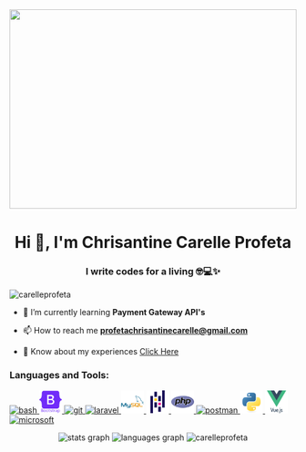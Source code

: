 <img src="https://art.pixilart.com/3e3fc9c4c42536a.gif" width="100%" height="350">
<h1 align="center">Hi 👋, I'm Chrisantine Carelle Profeta</h1>
<h3 align="center">I write codes for a living 🤓💻✨</h3>

<p align="left"> <img src="https://komarev.com/ghpvc/?username=carelleprofeta&label=Profile%20views&color=0e75b6&style=flat" alt="carelleprofeta" /> </p>

- 🌱 I’m currently learning **Payment Gateway API's**

- 📫 How to reach me **profetachrisantinecarelle@gmail.com**

- 📄 Know about my experiences [Click Here](https://drive.google.com/file/d/1YJeaIlEhhcbvbNezSipaoZwXaW_z0uAF/view?usp=sharing)
  
</p>

<h3 align="left">Languages and Tools:</h3>
<p align="left"> <a href="https://www.gnu.org/software/bash/" target="_blank" rel="noreferrer"> <img src="https://www.vectorlogo.zone/logos/gnu_bash/gnu_bash-icon.svg" alt="bash" width="40" height="40"/> </a> <a href="https://getbootstrap.com" target="_blank" rel="noreferrer"> <img src="https://raw.githubusercontent.com/devicons/devicon/master/icons/bootstrap/bootstrap-plain-wordmark.svg" alt="bootstrap" width="40" height="40"/> </a> <a href="https://git-scm.com/" target="_blank" rel="noreferrer"> <img src="https://www.vectorlogo.zone/logos/git-scm/git-scm-icon.svg" alt="git" width="40" height="40"/> </a> <a href="https://laravel.com/" target="_blank" rel="noreferrer"> <img src="https://laravel.com/img/logomark.min.svg" alt="laravel" width="40" height="40"/> </a> <a href="https://www.mysql.com/" target="_blank" rel="noreferrer"> <img src="https://raw.githubusercontent.com/devicons/devicon/master/icons/mysql/mysql-original-wordmark.svg" alt="mysql" width="40" height="40"/> </a> <a href="https://pandas.pydata.org/" target="_blank" rel="noreferrer"> <img src="https://raw.githubusercontent.com/devicons/devicon/2ae2a900d2f041da66e950e4d48052658d850630/icons/pandas/pandas-original.svg" alt="pandas" width="40" height="40"/> </a> <a href="https://www.php.net" target="_blank" rel="noreferrer"> <img src="https://raw.githubusercontent.com/devicons/devicon/master/icons/php/php-original.svg" alt="php" width="40" height="40"/> </a> <a href="https://postman.com" target="_blank" rel="noreferrer"> <img src="https://www.vectorlogo.zone/logos/getpostman/getpostman-icon.svg" alt="postman" width="40" height="40"/> </a> <a href="https://www.python.org" target="_blank" rel="noreferrer"> <img src="https://raw.githubusercontent.com/devicons/devicon/master/icons/python/python-original.svg" alt="python" width="40" height="40"/> </a> <a href="https://vuejs.org/" target="_blank" rel="noreferrer"> <img src="https://raw.githubusercontent.com/devicons/devicon/master/icons/vuejs/vuejs-original-wordmark.svg" alt="vuejs" width="40" height="40"/> </a> <a href="https://www.microsoft.com/" target="_blank" rel="noreferrer"> <img src="https://www.vectorlogo.zone/logos/microsoft/microsoft-icon.svg" alt="microsoft" width="40" height="40"/> </a></p>

<div align="center">
  <img src="https://github-readme-stats.vercel.app/api/top-langs?username=carelleprofeta&show_icons=true&locale=en&layout=compact" height="200" alt="stats graph"  />
  <img src="https://github-readme-stats.vercel.app/api?username=carelleprofeta&show_icons=true&locale=en" height="200" alt="languages graph"  />
  <img src="https://github-readme-streak-stats.herokuapp.com/?user=carelleprofeta" height="200" alt="carelleprofeta">
</div>
